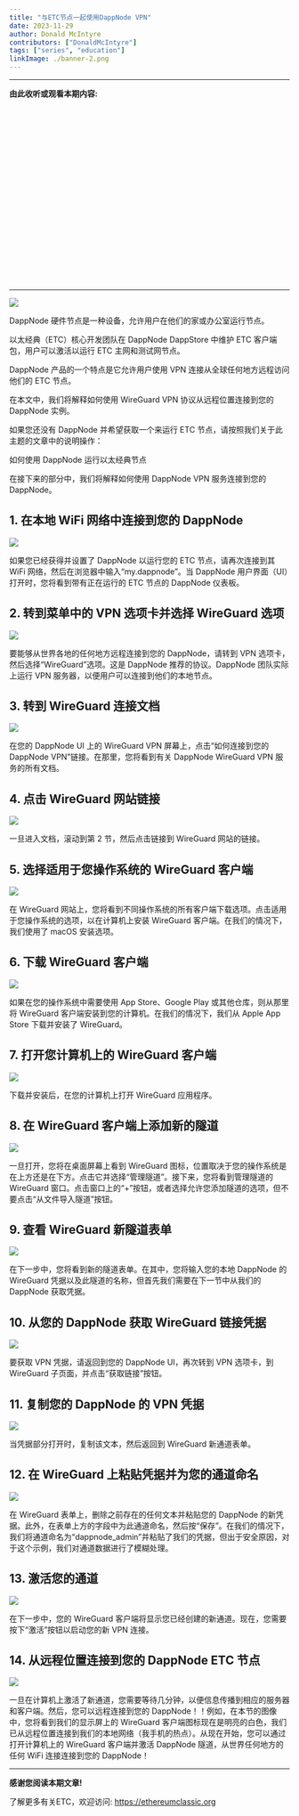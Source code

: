 ```yaml
---
title: "与ETC节点一起使用DappNode VPN"
date: 2023-11-29
author: Donald McIntyre
contributors: ["DonaldMcIntyre"]
tags: ["series", "education"]
linkImage: ./banner-2.png
---
```


---
**由此收听或观看本期内容:**

<iframe width="560" height="315" src="https://www.youtube.com/embed/owicpaMmutg?si=BfdV1tk7bf4bvuMF" title="YouTube video player" frameborder="0" allow="accelerometer; autoplay; clipboard-write; encrypted-media; gyroscope; picture-in-picture; web-share" allowfullscreen></iframe>

---

![](./0.png)

DappNode 硬件节点是一种设备，允许用户在他们的家或办公室运行节点。

以太经典（ETC）核心开发团队在 DappNode DappStore 中维护 ETC 客户端包，用户可以激活以运行 ETC 主网和测试网节点。

DappNode 产品的一个特点是它允许用户使用 VPN 连接从全球任何地方远程访问他们的 ETC 节点。

在本文中，我们将解释如何使用 WireGuard VPN 协议从远程位置连接到您的 DappNode 实例。

如果您还没有 DappNode 并希望获取一个来运行 ETC 节点，请按照我们关于此主题的文章中的说明操作：

如何使用 DappNode 运行以太经典节点

在接下来的部分中，我们将解释如何使用 DappNode VPN 服务连接到您的 DappNode。

## 1. 在本地 WiFi 网络中连接到您的 DappNode

![](./1.png)

如果您已经获得并设置了 DappNode 以运行您的 ETC 节点，请再次连接到其 WiFi 网络，然后在浏览器中输入“my.dappnode”。当 DappNode 用户界面（UI）打开时，您将看到带有正在运行的 ETC 节点的 DappNode 仪表板。

## 2. 转到菜单中的 VPN 选项卡并选择 WireGuard 选项

![](./2.png)

要能够从世界各地的任何地方远程连接到您的 DappNode，请转到 VPN 选项卡，然后选择“WireGuard”选项。这是 DappNode 推荐的协议。DappNode 团队实际上运行 VPN 服务器，以便用户可以连接到他们的本地节点。

## 3. 转到 WireGuard 连接文档

![](./3.png)

在您的 DappNode UI 上的 WireGuard VPN 屏幕上，点击“如何连接到您的 DappNode VPN”链接。在那里，您将看到有关 DappNode WireGuard VPN 服务的所有文档。

## 4. 点击 WireGuard 网站链接

![](./4.png)

一旦进入文档，滚动到第 2 节，然后点击链接到 WireGuard 网站的链接。

## 5. 选择适用于您操作系统的 WireGuard 客户端

![](./5.png)

在 WireGuard 网站上，您将看到不同操作系统的所有客户端下载选项。点击适用于您操作系统的选项，以在计算机上安装 WireGuard 客户端。在我们的情况下，我们使用了 macOS 安装选项。

## 6. 下载 WireGuard 客户端

![](./6.png)

如果在您的操作系统中需要使用 App Store、Google Play 或其他仓库，则从那里将 WireGuard 客户端安装到您的计算机。在我们的情况下，我们从 Apple App Store 下载并安装了 WireGuard。

## 7. 打开您计算机上的 WireGuard 客户端

![](./7.png)

下载并安装后，在您的计算机上打开 WireGuard 应用程序。

## 8. 在 WireGuard 客户端上添加新的隧道

![](./8.png)

一旦打开，您将在桌面屏幕上看到 WireGuard 图标，位置取决于您的操作系统是在上方还是在下方。点击它并选择“管理隧道”。接下来，您将看到管理隧道的 WireGuard 窗口。点击窗口上的“+”按钮，或者选择允许您添加隧道的选项，但不要点击“从文件导入隧道”按钮。

## 9. 查看 WireGuard 新隧道表单

![](./9.png)

在下一步中，您将看到新的隧道表单。在其中，您将输入您的本地 DappNode 的 WireGuard 凭据以及此隧道的名称，但首先我们需要在下一节中从我们的 DappNode 获取凭据。

## 10. 从您的 DappNode 获取 WireGuard 链接凭据

![](./10.png)

要获取 VPN 凭据，请返回到您的 DappNode UI，再次转到 VPN 选项卡，到 WireGuard 子页面，并点击“获取链接”按钮。

## 11. 复制您的 DappNode 的 VPN 凭据

![](./11.png)

当凭据部分打开时，复制该文本，然后返回到 WireGuard 新通道表单。

## 12. 在 WireGuard 上粘贴凭据并为您的通道命名

![](./12.png)

在 WireGuard 表单上，删除之前存在的任何文本并粘贴您的 DappNode 的新凭据。此外，在表单上方的字段中为此通道命名，然后按“保存”。在我们的情况下，我们将通道命名为“dappnode_admin”并粘贴了我们的凭据，但出于安全原因，对于这个示例，我们对通道数据进行了模糊处理。

## 13. 激活您的通道

![](./13.png)

在下一步中，您的 WireGuard 客户端将显示您已经创建的新通道。现在，您需要按下“激活”按钮以启动您的新 VPN 连接。

## 14. 从远程位置连接到您的 DappNode ETC 节点

![](./14.png)

一旦在计算机上激活了新通道，您需要等待几分钟，以便信息传播到相应的服务器和客户端。然后，您可以远程连接到您的 DappNode！！例如，在本节的图像中，您将看到我们的显示屏上的 WireGuard 客户端图标现在是明亮的白色，我们已从远程位置连接到我们的本地网络（我手机的热点）。从现在开始，您可以通过打开计算机上的 WireGuard 客户端并激活 DappNode 隧道，从世界任何地方的任何 WiFi 连接连接到您的 DappNode！

---

**感谢您阅读本期文章!**

了解更多有关ETC，欢迎访问: https://ethereumclassic.org

